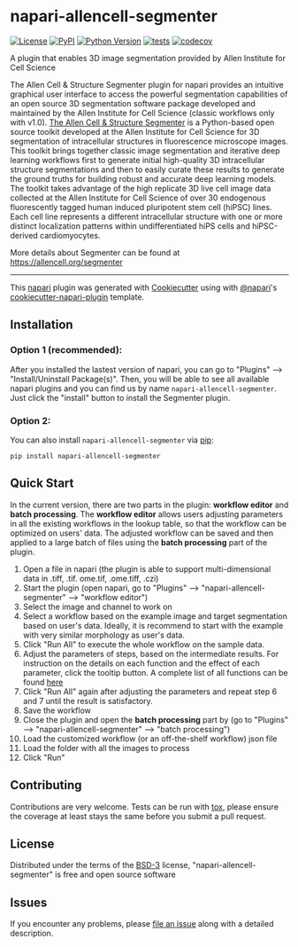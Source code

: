 # napari-allencell-segmenter

[![License](https://img.shields.io/pypi/l/napari-allencell-segmenter.svg?color=green)](https://github.com/AllenCell/napari-allencell-segmenter/raw/main/LICENSE)
[![PyPI](https://img.shields.io/pypi/v/napari-allencell-segmenter.svg?color=green)](https://pypi.org/project/napari-allencell-segmenter)
[![Python Version](https://img.shields.io/pypi/pyversions/napari-allencell-segmenter.svg?color=green)](https://python.org)
[![tests](https://github.com/AllenCell/napari-allencell-segmenter/workflows/tests/badge.svg)](https://github.com/AllenCell/napari-allencell-segmenter/actions)
[![codecov](https://codecov.io/gh/AllenCell/napari-allencell-segmenter/branch/main/graph/badge.svg)](https://codecov.io/gh/AllenCell/napari-allencell-segmenter)


A plugin that enables 3D image segmentation provided by Allen Institute for Cell Science

The Allen Cell & Structure Segmenter plugin for napari provides an intuitive graphical user interface to access the powerful segmentation capabilities of an open source 3D segmentation software package developed and maintained by the Allen Institute for Cell Science (classic workflows only with v1.0). ​[The Allen Cell & Structure Segmenter](https://allencell.org/segmenter) is a Python-based open source toolkit developed at the Allen Institute for Cell Science for 3D segmentation of intracellular structures in fluorescence microscope images. This toolkit brings together classic image segmentation and iterative deep learning workflows first to generate initial high-quality 3D intracellular structure segmentations and then to easily curate these results to generate the ground truths for building robust and accurate deep learning models. The toolkit takes advantage of the high replicate 3D live cell image data collected at the Allen Institute for Cell Science of over 30 endogenous fluorescently tagged human induced pluripotent stem cell (hiPSC) lines. Each cell line represents a different intracellular structure with one or more distinct localization patterns within undifferentiated hiPS cells and hiPSC-derived cardiomyocytes.

More details about Segmenter can be found at https://allencell.org/segmenter

----------------------------------

This [napari] plugin was generated with [Cookiecutter] using with [@napari]'s [cookiecutter-napari-plugin] template.

<!--
Don't miss the full getting started guide to set up your new package:
https://github.com/napari/cookiecutter-napari-plugin#getting-started

and review the napari docs for plugin developers:
https://napari.org/docs/plugins/index.html
-->

## Installation

### Option 1 (recommended):

After you installed the lastest version of napari, you can go to "Plugins" --> "Install/Uninstall Package(s)". Then, you will be able to see all available napari plugins and you can find us by name `napari-allencell-segmenter`. Just click the "install" button to install the Segmenter plugin.

### Option 2:

You can also install `napari-allencell-segmenter` via [pip]:

    pip install napari-allencell-segmenter

## Quick Start

In the current version, there are two parts in the plugin: **workflow editor** and **batch processing**. The **workflow editor** allows users adjusting parameters in all the existing workflows in the lookup table, so that the workflow can be optimized on users' data. The adjusted workflow can be saved and then applied to a large batch of files using the **batch processing** part of the plugin. 

1. Open a file in napari (the plugin is able to support multi-dimensional data in .tiff, .tif. ome.tif, .ome.tiff, .czi)
2. Start the plugin (open napari, go to "Plugins" --> "napari-allencell-segmenter" --> "workflow editor")
3. Select the image and channel to work on
4. Select a workflow based on the example image and target segmentation based on user's data. Ideally, it is recommend to start with the example with very similar morphology as user's data.
5. Click "Run All" to execute the whole workflow on the sample data.
6. Adjust the parameters of steps, based on the intermediate results. For instruction on the details on each function and the effect of each parameter, click the tooltip button. A complete list of all functions can be found [here](https://github.com/AllenCell/aics-segmentation/blob/main/aicssegmentation/structure_wrapper_config/function_params.md)
7. Click "Run All" again after adjusting the parameters and repeat step 6 and 7 until the result is satisfactory.
8. Save the workflow
9. Close the plugin and open the **batch processing** part by (go to "Plugins" --> "napari-allencell-segmenter" --> "batch processing")
10. Load the customized workflow (or an off-the-shelf workflow) json file
11. Load the folder with all the images to process
12. Click "Run"

## Contributing

Contributions are very welcome. Tests can be run with [tox], please ensure
the coverage at least stays the same before you submit a pull request.

## License

Distributed under the terms of the [BSD-3] license,
"napari-allencell-segmenter" is free and open source software

## Issues

If you encounter any problems, please [file an issue] along with a detailed description.

[napari]: https://github.com/napari/napari
[Cookiecutter]: https://github.com/audreyr/cookiecutter
[@napari]: https://github.com/napari
[MIT]: http://opensource.org/licenses/MIT
[BSD-3]: http://opensource.org/licenses/BSD-3-Clause
[GNU GPL v3.0]: http://www.gnu.org/licenses/gpl-3.0.txt
[GNU LGPL v3.0]: http://www.gnu.org/licenses/lgpl-3.0.txt
[Apache Software License 2.0]: http://www.apache.org/licenses/LICENSE-2.0
[Mozilla Public License 2.0]: https://www.mozilla.org/media/MPL/2.0/index.txt
[cookiecutter-napari-plugin]: https://github.com/napari/cookiecutter-napari-plugin
[file an issue]: https://github.com/AllenCell/napari-allencell-segmenter/issues
[napari]: https://github.com/napari/napari
[tox]: https://tox.readthedocs.io/en/latest/
[pip]: https://pypi.org/project/pip/
[PyPI]: https://pypi.org/
